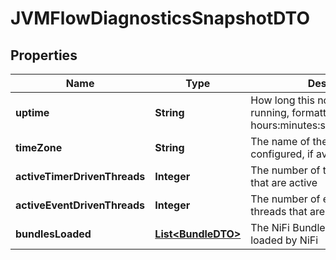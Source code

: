 # JVMFlowDiagnosticsSnapshotDTO

## Properties
Name | Type | Description | Notes
------------ | ------------- | ------------- | -------------
**uptime** | **String** | How long this node has been running, formatted as hours:minutes:seconds.milliseconds |  [optional]
**timeZone** | **String** | The name of the Time Zone that is configured, if available |  [optional]
**activeTimerDrivenThreads** | **Integer** | The number of timer-driven threads that are active |  [optional]
**activeEventDrivenThreads** | **Integer** | The number of event-driven threads that are active |  [optional]
**bundlesLoaded** | [**List&lt;BundleDTO&gt;**](BundleDTO.md) | The NiFi Bundles (NARs) that are loaded by NiFi |  [optional]
